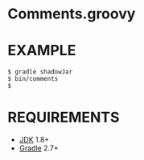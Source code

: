 # Comments.groovy

# EXAMPLE

```
$ gradle shadowJar
$ bin/comments
$
```

# REQUIREMENTS

* [JDK](http://www.oracle.com/technetwork/java/javase/downloads/index.html) 1.8+
* [Gradle](https://gradle.org) 2.7+
